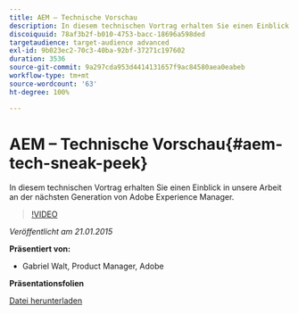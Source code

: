```yaml
---
title: AEM – Technische Vorschau
description: In diesem technischen Vortrag erhalten Sie einen Einblick in unsere Arbeit an der nächsten Generation von Adobe Experience Manager.
discoiquuid: 78af3b2f-b010-4753-bacc-18696a598ded
targetaudience: target-audience advanced
exl-id: 9b023ec2-70c3-40ba-92bf-37271c197602
duration: 3536
source-git-commit: 9a297cda953d4414131657f9ac84580aea0eabeb
workflow-type: tm+mt
source-wordcount: '63'
ht-degree: 100%

---
```


# AEM – Technische Vorschau{#aem-tech-sneak-peek}

In diesem technischen Vortrag erhalten Sie einen Einblick in unsere Arbeit an der nächsten Generation von Adobe Experience Manager.

>[!VIDEO](https://video.tv.adobe.com/v/19384/?quality=9)

*Veröffentlicht am 21.01.2015*

**Präsentiert von:**

* Gabriel Walt, Product Manager, Adobe

**Präsentationsfolien**

[Datei herunterladen](assets/aem-technical-sneak-peek.pdf)
<!--
[Get back to the Overview](https://helpx.adobe.com/experience-manager/kt/eseminars/gems/aem-index.html)
-->
